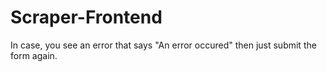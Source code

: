 # Scraper-Frontend

In case, you see an error that says "An error occured" then just submit the form again.
